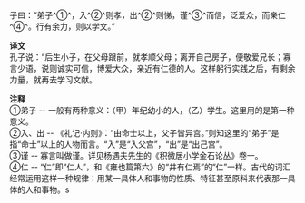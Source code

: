 子曰：“弟子^①^，入^②^则孝，出^②^则悌，谨^③^而信，泛爱众，而亲仁^④^。行有余力，则以学文。”

**译文**  
孔子说：“后生小子，在父母跟前，就孝顺父母；离开自己房子，便敬爱兄长；寡言少语，说则诚实可信，博爱大众，亲近有仁德的人。这样躬行实践之后，有剩余力量，就再去学习文献。  

**注释**  
①弟子 -- 一般有两种意义：（甲）年纪幼小的人，（乙）学生。这里用的是第一种意义。  
②入、出 -- 《礼记·内则》：“由命士以上，父子皆异宫。”则知这里的“弟子”是指“命士”以上的人物而言。“入”是“入父宫”，“出”是“出己宫”。  
③谨 -- 寡言叫做谨。详见杨遇夫先生的《积微居小学金石论丛》卷一。  
④仁 -- “仁”即“仁人”，和《雍也篇第六》的“井有仁焉”的“仁”一样。古代的词汇经常运用这样一种规律：用某一具体人和事物的性质、特征甚至原料来代表那一具体的人和事物。s